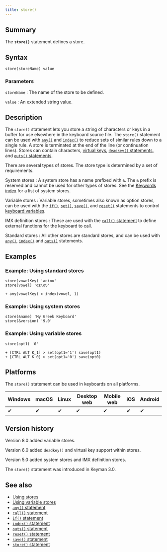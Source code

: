 ```yaml
---
title: store()
---
```


## Summary

The **`store()`** statement defines a store.

## Syntax

```
store(storeName) value
```

### Parameters

`storeName`
:   The name of the store to be defined.

`value`
:   An extended string value.

## Description

The `store()` statement lets you store a string of characters or keys in
a buffer for use elsewhere in the keyboard source file. The `store()`
statement can be used with [`any()`](any) and [`index()`](index) to
reduce sets of similar rules down to a single rule. A store is
terminated at the end of the line (or continuation lines). Stores can
contain characters, [virtual keys](../guide/virtual-keys), [`deadkey()`
statements](deadkey), and [`outs()` statements](outs).

There are several types of stores. The store type is determined by a set
of requirements.

System stores
:   A system store has a name prefixed with `&`. The `&` prefix is
    reserved and cannot be used for other types of stores. See the
    [Keywords index](_keywordsbytype) for a list of system stores.

Variable stores
:   Variable stores, sometimes also known as option stores, can be used
    with the [`if()`](if), [`set()`](set), [`save()`](save), and
    [`reset()`](reset) statements to control [keyboard
    variables](../guide/variable-stores).

IMX definition stores
:   These are used with the [`call()` statement](call) to define
    external functions for the keyboard to call.

Standard stores
:   All other stores are standard stores, and can be used with
    [`any()`](any), [`index()`](index) and [`outs()`](outs) statements.

## Examples

### Example: Using standard stores

```
store(vowelKey) 'aeiou'
store(vowel) 'αειου'

+ any(vowelKey) > index(vowel, 1)
```

### Example: Using system stores

```
store(&name) 'My Greek Keyboard'
store(&version) '9.0'
```

### Example: Using variable stores

```
store(opt1) '0'

+ [CTRL ALT K_1] > set(opt1='1') save(opt1)
+ [CTRL ALT K_0] > set(opt1='0') save(opt0)
```

## Platforms

The `store()` statement can be used in keyboards on all platforms.

| Windows | macOS | Linux | Desktop web | Mobile web | iOS | Android |
|---------|-------|-------|-------------|------------|-----|---------|
| ✔       | ✔     | ✔     | ✔           | ✔          | ✔   | ✔       |

## Version history

Version 8.0 added variable stores.

Version 6.0 added `deadkey()` and virtual key support within stores.

Version 5.0 added system stores and IMX definition stores.

The `store()` statement was introduced in Keyman 3.0.

## See also

-   [Using stores](../guide/stores)
-   [Using variable stores](../guide/variable-stores)
-   [`any()` statement](any)
-   [`call()` statement](call)
-   [`if()` statement](if)
-   [`index()` statement](index)
-   [`outs()` statement](outs)
-   [`reset()` statement](reset)
-   [`save()` statement](save)
-   [`store()` statement](store)
